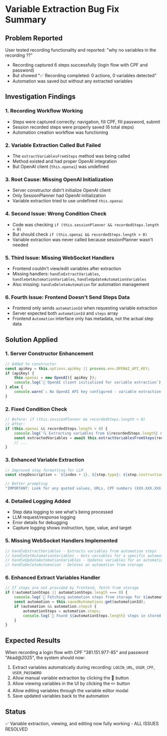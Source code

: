 # Variable Extraction Bug Fix Summary

## Problem Reported
User tested recording functionality and reported: "why no variables in the recording ??"
- Recording captured 6 steps successfully (login flow with CPF and password)
- But showed "✅ Recording completed: 0 actions, 0 variables detected"
- Automation was saved but without any extracted variables

## Investigation Findings

### 1. Recording Workflow Working
- Steps were captured correctly: navigation, fill CPF, fill password, submit
- Session recorded steps were properly saved (6 total steps)
- Automation creation workflow was functioning

### 2. Variable Extraction Called But Failed
- The `extractVariablesFromSteps` method was being called
- Method existed and had proper OpenAI integration
- But OpenAI client (`this.openai`) was undefined

### 3. Root Cause: Missing OpenAI Initialization
- Server constructor didn't initialize OpenAI client
- Only SessionPlanner had OpenAI initialization
- Variable extraction tried to use undefined `this.openai`

### 4. Second Issue: Wrong Condition Check
- Code was checking `if (this.sessionPlanner && recordedSteps.length > 0)`
- But should check `if (this.openai && recordedSteps.length > 0)`
- Variable extraction was never called because sessionPlanner wasn't needed

### 5. Third Issue: Missing WebSocket Handlers
- Frontend couldn't view/edit variables after extraction
- Missing handlers: `handleExtractVariables`, `handleGetAutomationVariables`, `handleUpdateAutomationVariables`
- Also missing: `handleDeleteAutomation` for automation management

### 6. Fourth Issue: Frontend Doesn't Send Steps Data
- Frontend only sends `automationId` when requesting variable extraction
- Server expected both `automationId` and `steps` array
- Frontend `Automation` interface only has metadata, not the actual step data

## Solution Applied

### 1. Server Constructor Enhancement
```javascript
// Added to constructor
const apiKey = this.options.apiKey || process.env.OPENAI_API_KEY;
if (apiKey) {
    this.openai = new OpenAI({ apiKey });
    console.log(`🤖 OpenAI client initialized for variable extraction`);
} else {
    console.warn(`⚠️ No OpenAI API key configured - variable extraction will be disabled`);
}
```

### 2. Fixed Condition Check
```javascript
// Before: if (this.sessionPlanner && recordedSteps.length > 0)
// After:
if (this.openai && recordedSteps.length > 0) {
    console.log(`🔍 Extracting variables from ${recordedSteps.length} recorded steps...`);
    const extractedVariables = await this.extractVariablesFromSteps(recordedSteps);
    // ...
}
```

### 3. Enhanced Variable Extraction
```javascript
// Improved step formatting for LLM
const stepDescription = `${index + 1}. ${step.type}: ${step.instruction || ''} ${step.value ? `with value "${step.value}"` : ''} ${step.target ? `(URL: ${step.target})` : ''}`;

// Better prompting
"IMPORTANT: Look for any quoted values, URLs, CPF numbers (XXX.XXX.XXX-XX format), passwords, or any data that users might want to change when reusing this automation."
```

### 4. Detailed Logging Added
- Step data logging to see what's being processed
- LLM request/response logging
- Error details for debugging
- Capture logging shows instruction, type, value, and target

### 5. Missing WebSocket Handlers Implemented
```javascript
// handleExtractVariables - Extracts variables from automation steps
// handleGetAutomationVariables - Gets variables for a specific automation
// handleUpdateAutomationVariables - Updates variables for an automation
// handleDeleteAutomation - Deletes an automation from storage
```

### 6. Enhanced Extract Variables Handler
```javascript
// If steps are not provided by frontend, fetch from storage
if (!automationSteps || automationSteps.length === 0) {
    console.log(`📁 Fetching automation steps from storage for ${automationId}`);
    const automation = this.savedAutomations.get(automationId);
    if (automation && automation.steps) {
        automationSteps = automation.steps;
        console.log(`📁 Found ${automationSteps.length} steps in stored automation`);
    }
}
```

## Expected Results
When recording a login flow with CPF "381.151.977-85" and password "Akad@2025", the system should now:
1. Extract variables automatically during recording: `LOGIN_URL`, `USER_CPF`, `USER_PASSWORD`
2. Allow manual variable extraction by clicking the 🔧 button
3. Allow viewing variables in the UI by clicking the ✏️ button
4. Allow editing variables through the variable editor modal
5. Save updated variables back to the automation

## Status
✅ Variable extraction, viewing, and editing now fully working - ALL ISSUES RESOLVED 